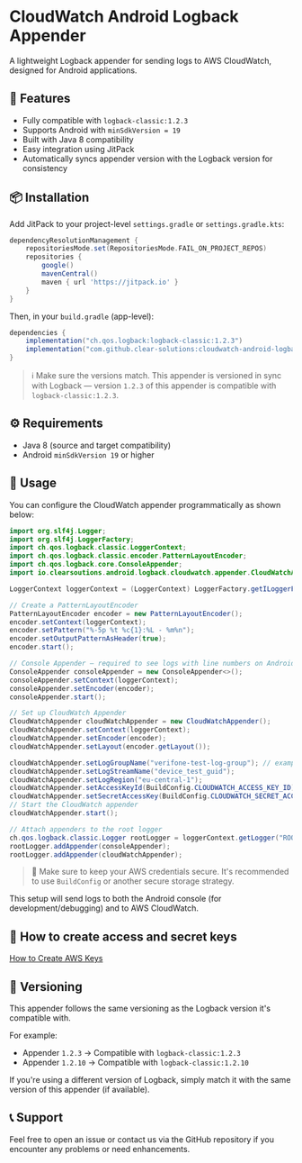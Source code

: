 # CloudWatch Android Logback Appender

A lightweight Logback appender for sending logs to AWS CloudWatch, designed for Android applications.

## 🚀 Features

- Fully compatible with `logback-classic:1.2.3`
- Supports Android with `minSdkVersion = 19`
- Built with Java 8 compatibility
- Easy integration using JitPack
- Automatically syncs appender version with the Logback version for consistency

## 📦 Installation

Add JitPack to your project-level `settings.gradle` or `settings.gradle.kts`:

```groovy
dependencyResolutionManagement {
    repositoriesMode.set(RepositoriesMode.FAIL_ON_PROJECT_REPOS)
    repositories {
        google()
        mavenCentral()
        maven { url 'https://jitpack.io' }
    }
}
```

Then, in your `build.gradle` (app-level):

```groovy
dependencies {
    implementation("ch.qos.logback:logback-classic:1.2.3")
    implementation("com.github.clear-solutions:cloudwatch-android-logback-appender:1.2.3")
}
```

> ℹ️ Make sure the versions match. This appender is versioned in sync with Logback — version `1.2.3` of this appender is compatible with `logback-classic:1.2.3`.

## ⚙️ Requirements

- Java 8 (source and target compatibility)
- Android `minSdkVersion 19` or higher

## 📘 Usage

You can configure the CloudWatch appender programmatically as shown below:

```java
import org.slf4j.Logger;
import org.slf4j.LoggerFactory;
import ch.qos.logback.classic.LoggerContext;
import ch.qos.logback.classic.encoder.PatternLayoutEncoder;
import ch.qos.logback.core.ConsoleAppender;
import io.clearsoutions.android.logback.cloudwatch.appender.CloudWatchAppender;

LoggerContext loggerContext = (LoggerContext) LoggerFactory.getILoggerFactory();

// Create a PatternLayoutEncoder
PatternLayoutEncoder encoder = new PatternLayoutEncoder();
encoder.setContext(loggerContext);
encoder.setPattern("%-5p %t %c{1}:%L - %m%n");
encoder.setOutputPatternAsHeader(true);
encoder.start();

// Console Appender – required to see logs with line numbers on Android
ConsoleAppender consoleAppender = new ConsoleAppender<>();
consoleAppender.setContext(loggerContext);
consoleAppender.setEncoder(encoder);
consoleAppender.start();

// Set up CloudWatch Appender
CloudWatchAppender cloudWatchAppender = new CloudWatchAppender();
cloudWatchAppender.setContext(loggerContext);
cloudWatchAppender.setEncoder(encoder);
cloudWatchAppender.setLayout(encoder.getLayout());

cloudWatchAppender.setLogGroupName("verifone-test-log-group"); // example
cloudWatchAppender.setLogStreamName("device_test_guid");
cloudWatchAppender.setLogRegion("eu-central-1");
cloudWatchAppender.setAccessKeyId(BuildConfig.CLOUDWATCH_ACCESS_KEY_ID);
cloudWatchAppender.setSecretAccessKey(BuildConfig.CLOUDWATCH_SECRET_ACCESS_KEY);
// Start the CloudWatch appender
cloudWatchAppender.start();

// Attach appenders to the root logger
ch.qos.logback.classic.Logger rootLogger = loggerContext.getLogger("ROOT");
rootLogger.addAppender(consoleAppender);
rootLogger.addAppender(cloudWatchAppender);


```

> 🔐 Make sure to keep your AWS credentials secure. It's recommended to use `BuildConfig` or another secure storage strategy.

This setup will send logs to both the Android console (for development/debugging) and to AWS CloudWatch.

## 🔐 How to create access and secret keys
[How to Create AWS Keys](HowToCreateAwsKeys.md)

## 🔄 Versioning

This appender follows the same versioning as the Logback version it's compatible with.

For example:
- Appender `1.2.3` → Compatible with `logback-classic:1.2.3`
- Appender `1.2.10` → Compatible with `logback-classic:1.2.10`

If you're using a different version of Logback, simply match it with the same version of this appender (if available).

## 📞 Support

Feel free to open an issue or contact us via the GitHub repository if you encounter any problems or need enhancements.
